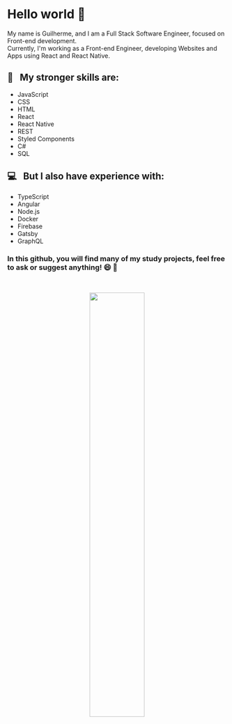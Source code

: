 # Hello world 👋

My name is Guilherme, and I am a Full Stack Software Engineer, focused on Front-end development. <br />
Currently, I'm working as a Front-end Engineer, developing Websites and Apps using React and React Native.

 ## :rocket: &nbsp; My stronger skills are: 
 - JavaScript
 - CSS
 - HTML
 - React
 - React Native
 - REST
 - Styled Components
 - C#
 - SQL
 
 ## :computer: &nbsp; But I also have experience with:
 - TypeScript
 - Angular
 - Node.js
 - Docker
 - Firebase
 - Gatsby
 - GraphQL

### In this github, you will find many of my study projects, feel free to ask or suggest anything! 😄 💬

<br />
<p align="center">
 <image src="images/kuni-octocat.png" width="50%" />
</p>
